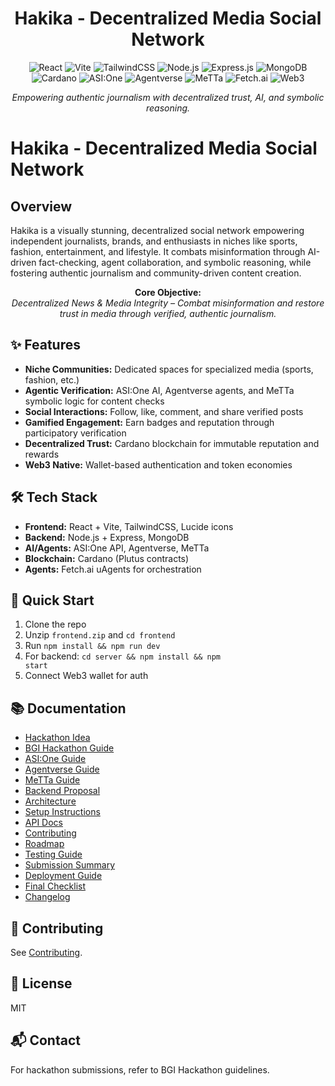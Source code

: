 <div align="center">
  <h1>Hakika - Decentralized Media Social Network</h1>
  
  <!-- Badges: Tech Stack -->
  <p>
    <img src="https://img.shields.io/badge/Frontend-React-blue?logo=react&logoColor=white" alt="React"/>
    <img src="https://img.shields.io/badge/Vite-Development-purple?logo=vite&logoColor=white" alt="Vite"/>
    <img src="https://img.shields.io/badge/TailwindCSS-Utility-06B6D4?logo=tailwindcss&logoColor=white" alt="TailwindCSS"/>
    <img src="https://img.shields.io/badge/Node.js-Backend-339933?logo=node.js&logoColor=white" alt="Node.js"/>
    <img src="https://img.shields.io/badge/Express.js-Server-000000?logo=express&logoColor=white" alt="Express.js"/>
    <img src="https://img.shields.io/badge/MongoDB-Database-47A248?logo=mongodb&logoColor=white" alt="MongoDB"/>
    <img src="https://img.shields.io/badge/Cardano-Blockchain-0033AD?logo=cardano&logoColor=white" alt="Cardano"/>
    <img src="https://img.shields.io/badge/AI-ASI:One-FFB300?logo=OpenAI&logoColor=white" alt="ASI:One"/>
    <img src="https://img.shields.io/badge/Agentverse-Agents-6C63FF?logo=githubactions&logoColor=white" alt="Agentverse"/>
    <img src="https://img.shields.io/badge/MeTTa-SymbolicLogic-FF69B4?logo=probot&logoColor=white" alt="MeTTa"/>
    <img src="https://img.shields.io/badge/Fetch.ai-uAgents-2D3748?logo=fetchai&logoColor=white" alt="Fetch.ai"/>
    <img src="https://img.shields.io/badge/Web3-Wallet-4E44CE?logo=web3dotjs&logoColor=white" alt="Web3"/>
  </p>
  <p><em>Empowering authentic journalism with decentralized trust, AI, and symbolic reasoning.</em></p>
</div>

# Hakika - Decentralized Media Social Network

## Overview
Hakika is a visually stunning, decentralized social network empowering independent journalists, brands, and enthusiasts in niches like sports, fashion, entertainment, and lifestyle. It combats misinformation through AI-driven fact-checking, agent collaboration, and symbolic reasoning, while fostering authentic journalism and community-driven content creation.

<p align="center">
  <b>Core Objective:</b> <br>
  <em>Decentralized News & Media Integrity – Combat misinformation and restore trust in media through verified, authentic journalism.</em>
</p>

## ✨ Features
- <b>Niche Communities:</b> Dedicated spaces for specialized media (sports, fashion, etc.)
- <b>Agentic Verification:</b> ASI:One AI, Agentverse agents, and MeTTa symbolic logic for content checks
- <b>Social Interactions:</b> Follow, like, comment, and share verified posts
- <b>Gamified Engagement:</b> Earn badges and reputation through participatory verification
- <b>Decentralized Trust:</b> Cardano blockchain for immutable reputation and rewards
- <b>Web3 Native:</b> Wallet-based authentication and token economies

## 🛠️ Tech Stack
<ul>
  <li><b>Frontend:</b> React + Vite, TailwindCSS, Lucide icons</li>
  <li><b>Backend:</b> Node.js + Express, MongoDB</li>
  <li><b>AI/Agents:</b> ASI:One API, Agentverse, MeTTa</li>
  <li><b>Blockchain:</b> Cardano (Plutus contracts)</li>
  <li><b>Agents:</b> Fetch.ai uAgents for orchestration</li>
</ul>

## 🚀 Quick Start
1. Clone the repo
2. Unzip <code>frontend.zip</code> and <code>cd frontend</code>
3. Run <code>npm install && npm run dev</code>
4. For backend: <code>cd server && npm install && npm start</code>
5. Connect Web3 wallet for auth

## 📚 Documentation
<ul>
  <li><a href="docs/hackathon_idea.md">Hackathon Idea</a></li>
  <li><a href="docs/bgihackathon.md">BGI Hackathon Guide</a></li>
  <li><a href="docs/asi1_guide.md">ASI:One Guide</a></li>
  <li><a href="docs/agentverse_guide.md">Agentverse Guide</a></li>
  <li><a href="docs/metta_guide.md">MeTTa Guide</a></li>
  <li><a href="docs/backend_proposal.md">Backend Proposal</a></li>
  <li><a href="docs/architecture.md">Architecture</a></li>
  <li><a href="docs/setup.md">Setup Instructions</a></li>
  <li><a href="docs/api_docs.md">API Docs</a></li>
  <li><a href="docs/contributing.md">Contributing</a></li>
  <li><a href="docs/roadmap.md">Roadmap</a></li>
  <li><a href="docs/testing.md">Testing Guide</a></li>
  <li><a href="docs/submission.md">Submission Summary</a></li>
  <li><a href="docs/deployment.md">Deployment Guide</a></li>
  <li><a href="docs/checklist.md">Final Checklist</a></li>
  <li><a href="CHANGELOG.md">Changelog</a></li>
</ul>

## 🤝 Contributing
See <a href="docs/contributing.md">Contributing</a>.

## 📝 License
MIT

## 📬 Contact
For hackathon submissions, refer to BGI Hackathon guidelines.
